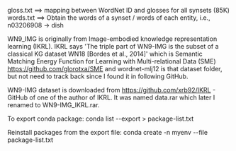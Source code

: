 gloss.txt ==> mapping between WordNet ID and glosses for all synsets (85K)
words.txt ==> Obtain the words of a synset / words of each entity, i.e., n03206908 -> dish


WN9_IMG is originally from Image-embodied knowledge representation learning (IKRL).
IKRL says 'The triple part of WN9-IMG is the subset of a classical
KG dataset WN18 [Bordes et al., 2014]' which is Semantic Matching Energy Function for Learning with Multi-relational Data (SME) https://github.com/glorotxa/SME and wordnet-mlj12 is that dataset folder, but not need to track back since I found it in following GitHub.

WN9-IMG dataset is downloaded from
https://github.com/xrb92/IKRL - GitHub of one of the author of IKRL. It was named data.rar which later I renamed to WN9-IMG_IKRL.rar.



To export conda package:
conda list --export > package-list.txt

Reinstall packages from the export file:
conda create -n myenv --file package-list.txt
